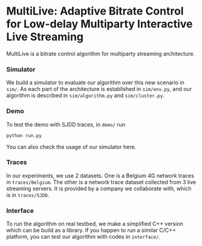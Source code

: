 # MultiLive: Adaptive Bitrate Control for Low-delay Multiparty Interactive Live Streaming
MultiLive is a bitrate control algorithm for multiparty streaming architecture.

### Simulator

We build a simulator to evaluate our algorithm over this new scenario in `sim/`. As each part of the architecture is established in `sim/env.py`, and our algorithm is described in `sim/algorithm.py` and `sim/cluster.py`.

### Demo

To test the demo with SJDD traces, in `demo/` run
```
python run.py
``` 

You can also check the usage of our simulator here.

### Traces

In our experiments, we use 2 datasets. One is a Belgium 4G network traces in `traces/Belgium`. The other is a network trace dataset collected from 3 live streaming servers. It is provided by a company we collaborate with, which is in `traces/SJDD`.

### Interface

To run the algorithm on real testbed, we make a simplified C++ version which can be build as a library. If you happen to run a similar C/C++ platform, you can test our algorithm with codes in `interface/`.
